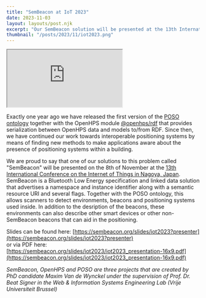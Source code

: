 ```yaml
---
title: "SemBeacon at IoT 2023"
date: 2023-11-03
layout: layouts/post.njk
excerpt: "Our SemBeacon solution will be presented at the 13th International Conference on the Internet of Things."
thumbnail: "/posts/2023/11/iot2023.png"
---
```


<iframe class="presentation" src="https://sembeacon.org/slides/iot2023?presenter">
</iframe>

Exactly one year ago we have released the first version of the [POSO ontology](http://localhost:8080/publications/2022/iswc2022/) together with the OpenHPS module [@openhps/rdf](http://localhost:8080/posts/2023/02/26/) that provides serialization between OpenHPS data and models to/from RDF. Since then, we have continued our work towards interoperable positioning systems by means of finding new methods to make applications aware about the presence of positioning systems within a building.

We are proud to say that one of our solutions to this problem called "SemBeacon" will be presented on the 8th of November at the [13th International Conference on the Internet of Things in Nagoya, Japan](https://iot-conference.org/iot2023/full-program/). SemBeacon is a Bluetooth Low Energy specification and linked data solution that advertises a namespace and instance identifier along with a semantic resource URI and several flags. Together with the POSO ontology, this allows scanners to detect environments, beacons and positioning systems used inside. In addition to the desription of the beacons, these environments can also describe other smart devices or other non-SemBeacon beacons that can aid in the positioning.

Slides can be found here: [https://sembeacon.org/slides/iot2023?presenter](https://sembeacon.org/slides/iot2023?presenter) \
or via PDF here: [https://sembeacon.org/slides/iot2023/iot2023_presentation-16x9.pdf](https://sembeacon.org/slides/iot2023/iot2023_presentation-16x9.pdf)

*SemBeacon, OpenHPS and POSO are three projects that are created by PhD candidate Maxim Van de Wynckel under the supervision of Prof. Dr. Beat Signer in the Web & Information Systems Engineering Lab (Vrije Universiteit Brussel)*